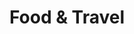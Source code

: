 ---
layout: food-index
title: Food & Travel
excerpt: "A List of Food & Travel Posts"
image:
  feature: header.jpg
---